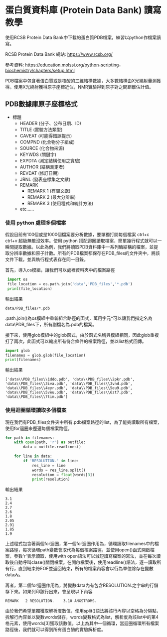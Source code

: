 # 蛋白質資料庫 (Protein Data Bank) 讀寫教學

使用RCSB Protein Data Bank中下載的蛋白質PDB檔案，練習以python作檔案讀寫。

RCSB Protein Data Bank 網站: https://www.rcsb.org/ 

參考資料: https://education.molssi.org/python-scripting-biochemistry/chapters/setup.html

PDB檔案中包含著蛋白質或是核酸的三維結構數據，大多數結構由X光繞射量測獲得。使用X光繞射獲得原子座標近似，NMR實驗得到原子對之間距離估計值。

## PDB數據庫原子座標格式
* 標題
  * HEADER (分子、公布日期、ID)
  * TITLE (實驗方法類型)
  * CAVEAT (可能得錯誤提示)
  * COMPND (化合物分子組成)
  * SOURCE (化合物來源)
  * KEYWDS (關鍵字)
  * EXPDTA (測定結構使用之實驗)
  * AUTHOR (結構測定者)
  * REVDAT (修訂日期)
  * JRNL (發表座標集之文獻)
  * REMARK
    * REMARK 1 (有關文獻)
    * REMARK 2 (最大分辨率)
    * REMARK 3 (使用程式和統計方法)
  * etc......


### 使用 python 處理多個檔案
假設目前有100個或是1000個檔案要分析數據，要單獨打開每個檔案 ctrl+c ctrl+v 超級無敵沒效率。使用 python 搭配迴圈讀取檔案，簡單幾行程式就可以一瞬間提取數據。以此為例，我們將讀取PDB資料庫中一系列酶結構的檔案，並提取分辨率數據和原子計數。所有的PDB檔案都保存在PDB_files的文件夾中，將該文件下載，並與執行程式表存在同一目錄。

首先，導入os模組，讓我們可以處裡資料夾中的檔案路徑

```python
 import os
 file_location = os.path.join('data','PDB_files','*.pdb')
 print(file_location)
```
輸出結果
```
data/PDB_files/*.pdb
```

.path.join()為os模組中重新組合路徑的函式，萬用字元*可以讓我們指定名為data\PDB_files下，所有副檔名為.pdb的檔案。

接下來，使用glob模組中的glob函式，由於函式名稱與模組相同，因此glob重複打了兩次，此函式可以輸出所有符合條件的檔案路徑，並以list格式回傳。

```python
import glob
filenames = glob.glob(file_location)
print(filenames)
```
輸出結果
```
['data\\PDB_files\\1ddo.pdb', 'data\\PDB_files\\2pkr.pdb', 'data\\PDB_files\\3iva.pdb', 'data\\PDB_files\\3vnd.pdb', 'data\\PDB_files\\4eyr.pdb', 'data\\PDB_files\\5eu9.pdb', 'data\\PDB_files\\5veu.pdb', 'data\\PDB_files\\6zt7.pdb', 'data\\PDB_files\\7tim.pdb']
```

### 使用迴圈循環讀取多個檔案
現在我們有PDB_files文件夾中所有.pdb檔案路徑的list，為了能夠讀取所有檔案，使用for迴圈來歷遍每個檔案路徑。

```python
for path in filenames:
    with open(path, 'r') as outfile:
        data = outfile.readlines()
    
    for line in data:
        if 'RESOLUTION.' in line:
            res_line = line
            words = res_line.split()
            resolution = float(words[3])
            print(resolution)
```
輸出結果
```
3.1
2.4
2.7
2.6
1.8
2.05
2.91
1.85
1.9
```
上述程式包含著兩個for迴圈，第一個for迴圈作用為，循環讀取filenames中的檔案路徑，每次循環path變數會取代為每個檔案路徑，並使用open()函式開啟檔案，參數'r'表示讀取，使用with open語法可以減短讀寫檔案的寫法，並在每次讀取後自動呼叫clase()關閉檔案。在開啟檔案後，使用readline()語法，逐一讀取所有行，直到結束符EOF並返回結束，所有的檔案內容會以行為單位除存在變數data內。

再者，第二個for迴圈作用為，將變數data內有包含RESOLUTION.之字串的行儲存下來。如果列印該行出來，會呈現以下內容
```
REMARK   2 RESOLUTION.    3.10 ANGSTROMS.        
```
由於我們希望單獨獲取解析度數值，使用split()語法將該行內容以空格為分隔點，拆解行內容並以變數words儲存，words變數格式為list，解析度為該list中的第4格元素，使用words[3]獲取該數值。以上為其中一個循環，當迴圈循環所有檔案路徑後，我們就可以得到所有蛋白酶的實驗解析度。
